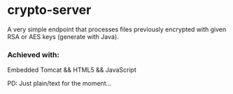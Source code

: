 # crypto-server
A very simple endpoint that processes files previously encrypted with given RSA or AES keys (generate with Java). 

### Achieved with: 
Embedded Tomcat && HTML5 && JavaScript

PD: Just plain/text for the moment...
